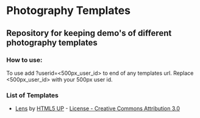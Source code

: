 # Photography Templates
## Repository for keeping demo's of different photography templates
### How to use:
To use add ?userid=<500px_user_id> to end of any templates url. Replace <500px_user_id> with your 500px user id.
### List of Templates

* [Lens](https://html5up.net/lens) by [HTML5 UP](https://html5up.net/) - [License - Creative Commons Attribution 3.0](/lens/LICENSE.txt)
